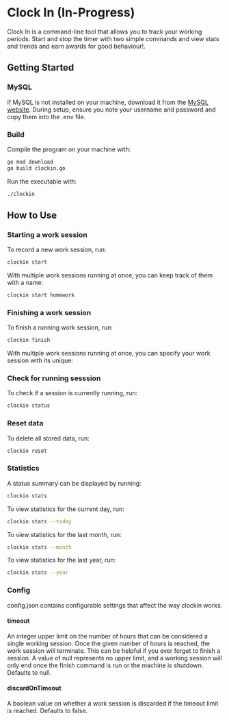 # Clock In (In-Progress)

Clock In is a command-line tool that allows you to track your working periods. Start and stop the timer with two simple commands and view stats and trends and earn awards for good behaviour!.

## Getting Started

### MySQL

If MySQL is not installed on your machine, download it from the <a href="https://dev.mysql.com/downloads/mysql/">MySQL website</a>. During setup, ensure you note your username and password and copy them into the .env file.

### Build

Compile the program on your machine with:

```bash
go mod download
go build clockin.go
```

Run the executable with:

```bash
./clockin
```

## How to Use

### Starting a work session

To record a new work session, run:

```bash
clockin start
```

With multiple work sessions running at once, you can keep track of them with a name:

```bash
clockin start homework
```

### Finishing a work session

To finish a running work session, run:

```bash
clockin finish
```

With multiple work sessions running at once, you can specify your work session with its unique:

### Check for running sesssion

To check if a session is currently running, run:

```bash
clockin status
```

### Reset data

To delete all stored data, run:

```bash
clockin reset
```

### Statistics

A status summary can be displayed by running:

```bash
clockin stats
```

To view statistics for the current day, run:

```bash
clockin stats --today
```

To view statistics for the last month, run:

```bash
clockin stats --month
```

To view statistics for the last year, run:

```bash
clockin stats --year
```

### Config

config.json contains configurable settings that affect the way clockin works.

#### timeout

An integer upper limit on the number of hours that can be considered a single working session. Once the given number of hours is reached, the work session will terminate. This can be helpful if you ever forget to finish a session. A value of null represents no upper limit, and a working session will only end once the finish command is run or the machine is shutdown. Defaults to null.

#### discardOnTimeout

A boolean value on whether a work session is discarded if the timeout limit is reached. Defaults to false.
